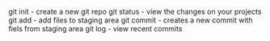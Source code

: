 git init - create a new git repo
git status - view the changes on your projects
git add - add files to staging area
git commit - creates a new commit with fiels from staging area
git log - view recent commits